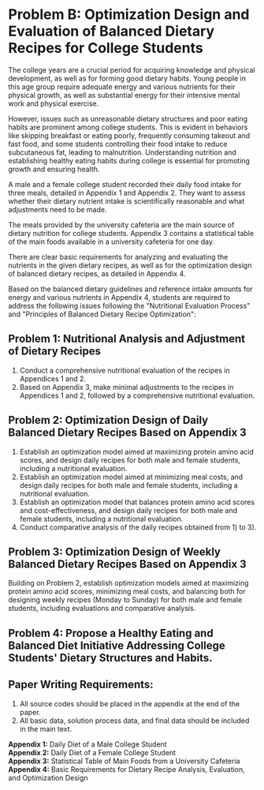 # Problem B: Optimization Design and Evaluation of Balanced Dietary Recipes for College Students

The college years are a crucial period for acquiring knowledge and physical development, as well as for forming good dietary habits. Young people in this age group require adequate energy and various nutrients for their physical growth, as well as substantial energy for their intensive mental work and physical exercise.

However, issues such as unreasonable dietary structures and poor eating habits are prominent among college students. This is evident in behaviors like skipping breakfast or eating poorly, frequently consuming takeout and fast food, and some students controlling their food intake to reduce subcutaneous fat, leading to malnutrition. Understanding nutrition and establishing healthy eating habits during college is essential for promoting growth and ensuring health.

A male and a female college student recorded their daily food intake for three meals, detailed in Appendix 1 and Appendix 2. They want to assess whether their dietary nutrient intake is scientifically reasonable and what adjustments need to be made.

The meals provided by the university cafeteria are the main source of dietary nutrition for college students. Appendix 3 contains a statistical table of the main foods available in a university cafeteria for one day.

There are clear basic requirements for analyzing and evaluating the nutrients in the given dietary recipes, as well as for the optimization design of balanced dietary recipes, as detailed in Appendix 4.

Based on the balanced dietary guidelines and reference intake amounts for energy and various nutrients in Appendix 4, students are required to address the following issues following the "Nutritional Evaluation Process" and "Principles of Balanced Dietary Recipe Optimization":

## Problem 1: Nutritional Analysis and Adjustment of Dietary Recipes
1. Conduct a comprehensive nutritional evaluation of the recipes in Appendices 1 and 2.
2. Based on Appendix 3, make minimal adjustments to the recipes in Appendices 1 and 2, followed by a comprehensive nutritional evaluation.

## Problem 2: Optimization Design of Daily Balanced Dietary Recipes Based on Appendix 3
1. Establish an optimization model aimed at maximizing protein amino acid scores, and design daily recipes for both male and female students, including a nutritional evaluation.
2. Establish an optimization model aimed at minimizing meal costs, and design daily recipes for both male and female students, including a nutritional evaluation.
3. Establish an optimization model that balances protein amino acid scores and cost-effectiveness, and design daily recipes for both male and female students, including a nutritional evaluation.
4. Conduct comparative analysis of the daily recipes obtained from 1) to 3).

## Problem 3: Optimization Design of Weekly Balanced Dietary Recipes Based on Appendix 3
Building on Problem 2, establish optimization models aimed at maximizing protein amino acid scores, minimizing meal costs, and balancing both for designing weekly recipes (Monday to Sunday) for both male and female students, including evaluations and comparative analysis.

## Problem 4: Propose a Healthy Eating and Balanced Diet Initiative Addressing College Students' Dietary Structures and Habits.

## Paper Writing Requirements:
1. All source codes should be placed in the appendix at the end of the paper.
2. All basic data, solution process data, and final data should be included in the main text.

**Appendix 1:** Daily Diet of a Male College Student  
**Appendix 2:** Daily Diet of a Female College Student  
**Appendix 3:** Statistical Table of Main Foods from a University Cafeteria  
**Appendix 4:** Basic Requirements for Dietary Recipe Analysis, Evaluation, and Optimization Design
